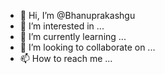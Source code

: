 - 👋 Hi, I’m @Bhanuprakashgu
- 👀 I’m interested in ...
- 🌱 I’m currently learning ...
- 💞️ I’m looking to collaborate on ...
- 📫 How to reach me ...

<!---
Bhanuprakashgu/Bhanuprakashgu is a ✨ special ✨ repository because its `README.md` (this file) appears on your GitHub profile.
You can click the Preview link to take a look at your changes.
--->
